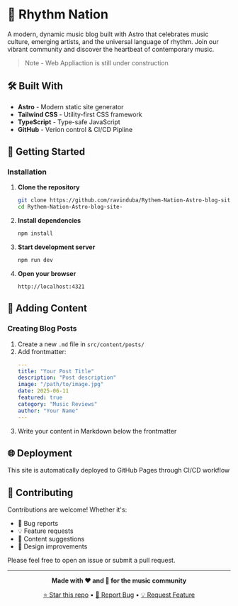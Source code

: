 # 🎵 Rhythm Nation 


A modern, dynamic music blog built with Astro that celebrates music culture, emerging artists, and the universal language of rhythm. Join our vibrant community and discover the heartbeat of contemporary music.

> Note - Web Appliaction is still under construction

## 🛠️ Built With

- **Astro** - Modern static site generator
- **Tailwind CSS** - Utility-first CSS framework
- **TypeScript** - Type-safe JavaScript
- **GitHub** -  Verion control & CI/CD Pipline


## 🚀 Getting Started

### Installation

1. **Clone the repository**
   ```bash
   git clone https://github.com/ravinduba/Rythem-Nation-Astro-blog-site-.git
   cd Rythem-Nation-Astro-blog-site-
   ```

2. **Install dependencies**
   ```bash
   npm install
   ```

3. **Start development server**
   ```bash
   npm run dev
   ```

4. **Open your browser**
   ```
   http://localhost:4321
   ```

## 📝 Adding Content

### Creating Blog Posts

1. Create a new `.md` file in `src/content/posts/`
2. Add frontmatter:
   ```yaml
   ---
   title: "Your Post Title"
   description: "Post description"
   image: "/path/to/image.jpg"
   date: 2025-06-11
   featured: true
   category: "Music Reviews"
   author: "Your Name"
   ---
   ```
3. Write your content in Markdown below the frontmatter


## 🌐 Deployment

This site is automatically deployed to GitHub Pages through CI/CD workflow


## 🤝 Contributing

Contributions are welcome! Whether it's:

- 🐛 Bug reports
- 💡 Feature requests
- 📝 Content suggestions
- 🎨 Design improvements

Please feel free to open an issue or submit a pull request.


---

<div align="center">

**Made with ❤️ and 🎵 for the music community**

[⭐ Star this repo](https://github.com/ravinduba/Rythem-Nation-Astro-blog-site-) • [🐛 Report Bug](https://github.com/ravinduba/Rythem-Nation-Astro-blog-site-/issues) • [💡 Request Feature](https://github.com/ravinduba/Rythem-Nation-Astro-blog-site-/issues)

</div>